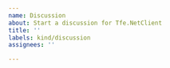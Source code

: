 ```yaml
---
name: Discussion
about: Start a discussion for Tfe.NetClient
title: ''
labels: kind/discussion
assignees: ''

---
```

